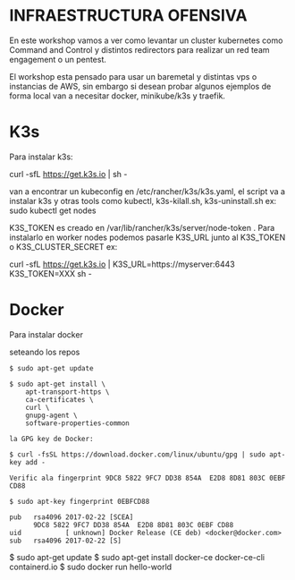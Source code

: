 # INFRAESTRUCTURA OFENSIVA 
En este workshop vamos a ver como levantar un cluster kubernetes como Command and Control y distintos redirectors para realizar un red team engagement o un pentest.

El workshop esta pensado para usar un baremetal y distintas vps o instancias de AWS, sin embargo si desean probar algunos ejemplos de forma local van a necesitar docker, minikube/k3s y traefik.



# K3s
Para instalar k3s:

curl -sfL https://get.k3s.io | sh -

van a encontrar un kubeconfig en /etc/rancher/k3s/k3s.yaml, el script va a instalar k3s y otras tools como kubectl, k3s-kilall.sh, k3s-uninstall.sh
ex:
sudo kubectl get nodes

K3S_TOKEN es creado en /var/lib/rancher/k3s/server/node-token . Para instalarlo en worker nodes podemos pasarle K3S_URL junto al  K3S_TOKEN o K3S_CLUSTER_SECRET ex:

curl -sfL https://get.k3s.io | K3S_URL=https://myserver:6443 K3S_TOKEN=XXX sh -

# Docker
Para instalar docker

seteando los repos


    $ sudo apt-get update

    $ sudo apt-get install \
        apt-transport-https \
        ca-certificates \
        curl \
        gnupg-agent \
        software-properties-common

    la GPG key de Docker:

    $ curl -fsSL https://download.docker.com/linux/ubuntu/gpg | sudo apt-key add -

    Verific ala fingerprint 9DC8 5822 9FC7 DD38 854A  E2D8 8D81 803C 0EBF CD88

    $ sudo apt-key fingerprint 0EBFCD88

    pub   rsa4096 2017-02-22 [SCEA]
          9DC8 5822 9FC7 DD38 854A  E2D8 8D81 803C 0EBF CD88
    uid           [ unknown] Docker Release (CE deb) <docker@docker.com>
    sub   rsa4096 2017-02-22 [S]

 $ sudo apt-get update
 $ sudo apt-get install docker-ce docker-ce-cli containerd.io
 $ sudo docker run hello-world
